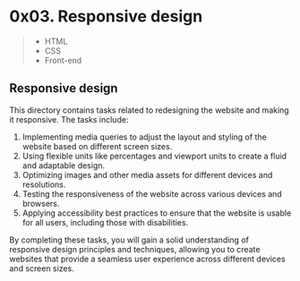 # 0x03. Responsive design
> - HTML
> - CSS
> - Front-end

## Responsive design
This directory contains tasks related to redesigning the website and making it responsive. The tasks include:

1. Implementing media queries to adjust the layout and styling of the website based on different screen sizes.
2. Using flexible units like percentages and viewport units to create a fluid and adaptable design.
3. Optimizing images and other media assets for different devices and resolutions.
4. Testing the responsiveness of the website across various devices and browsers.
5. Applying accessibility best practices to ensure that the website is usable for all users, including those with disabilities.

By completing these tasks, you will gain a solid understanding of responsive design principles and techniques, allowing you to create websites that provide a seamless user experience across different devices and screen sizes.